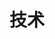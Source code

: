 ---
title: "技术"
description: ""
slug: "技术"
image: https://raw.githubusercontent.com/Arrackisarookie/images/main/brain.jpg
---